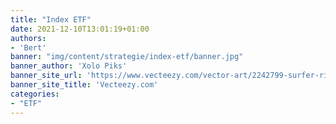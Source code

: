```yaml
---
title: "Index ETF"
date: 2021-12-10T13:01:19+01:00
authors: 
- 'Bert'
banner: "img/content/strategie/index-etf/banner.jpg"
banner_author: 'Xolo Piks'
banner_site_url: 'https://www.vecteezy.com/vector-art/2242799-surfer-riding-a-skateboard'
banner_site_title: 'Vecteezy.com'
categories: 
- "ETF"
---
```


